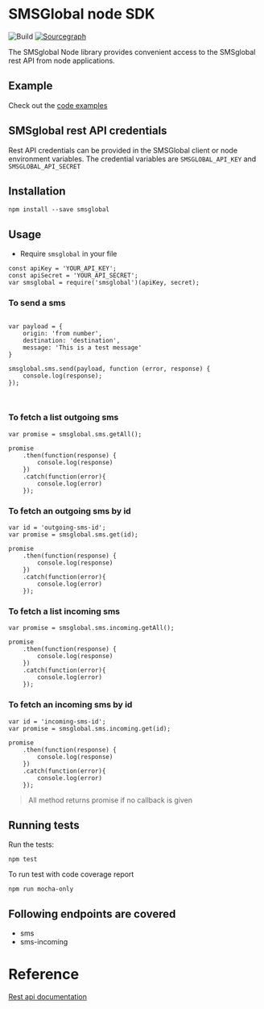 # SMSGlobal node SDK


![Build](https://github.com/smsglobal/smsglobal-node/workflows/Build/badge.svg?branch=master)
[![Sourcegraph](https://sourcegraph.com/github.com/smsglobal/smsglobal-node/-/badge.svg)](https://sourcegraph.com/github.com/smsglobal/smsglobal-node?badge)


The SMSglobal Node library provides convenient access to the SMSglobal rest API from node applications.


## Example
 Check out the [code examples](examples)


## SMSglobal rest API credentials

Rest API credentials can be provided in the SMSGlobal client or node environment variables. The credential variables are `SMSGLOBAL_API_KEY` and `SMSGLOBAL_API_SECRET`



## Installation

```
npm install --save smsglobal
```


## Usage

* Require `smsglobal` in your file


```
const apiKey = 'YOUR_API_KEY';
const apiSecret = 'YOUR_API_SECRET';
var smsglobal = require('smsglobal')(apiKey, secret);
```

### To send a sms
```

var payload = {
    origin: 'from number',
    destination: 'destination',
    message: 'This is a test message'
}

smsglobal.sms.send(payload, function (error, response) {
    console.log(response);
});



```
### To fetch a list outgoing sms

```
var promise = smsglobal.sms.getAll();

promise
    .then(function(response) {
        console.log(response)
    })
    .catch(function(error){
        console.log(error)
    });
```

### To fetch an outgoing sms by id

```
var id = 'outgoing-sms-id';
var promise = smsglobal.sms.get(id);

promise
    .then(function(response) {
        console.log(response)
    })
    .catch(function(error){
        console.log(error)
    });
```

### To fetch a list incoming sms

```
var promise = smsglobal.sms.incoming.getAll();

promise
    .then(function(response) {
        console.log(response)
    })
    .catch(function(error){
        console.log(error)
    });
```

### To fetch an incoming sms by id

```
var id = 'incoming-sms-id';
var promise = smsglobal.sms.incoming.get(id);

promise
    .then(function(response) {
        console.log(response)
    })
    .catch(function(error){
        console.log(error)
    });
```
> All method returns promise if no callback is given

## Running tests

Run the tests:

```
npm test
```


To run test with code coverage report

```
npm run mocha-only
```


## Following endpoints are covered
* sms
* sms-incoming

# Reference
[Rest api documentation](https://www.smsglobal.com/rest-api/)